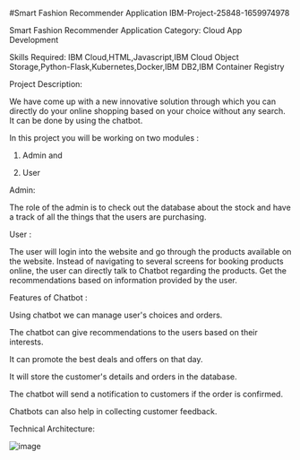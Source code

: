 
#Smart Fashion Recommender Application
IBM-Project-25848-1659974978

Smart Fashion Recommender Application
Category: Cloud App Development

Skills Required:
IBM Cloud,HTML,Javascript,IBM Cloud Object Storage,Python-Flask,Kubernetes,Docker,IBM DB2,IBM Container Registry

Project Description:

We have come up with a new innovative solution through which you can directly do your online shopping based on your choice without any search. It can be done by using the chatbot.



In this project you will be working on two modules :

1. Admin and

2. User



Admin:



The role of the admin is to check out the database about the stock and have a track of all the things that the users are purchasing.




User :



The user will login into the website and go through the products available on the website.  Instead of navigating to several screens for booking products online, the user can directly talk to Chatbot regarding the products.  Get the recommendations based on information provided by the user.



Features of Chatbot :



Using chatbot we can manage user's choices and orders.

The chatbot can give recommendations to the users based on their interests.

It can promote the best deals and offers on that day.

It will store the customer's details and orders in the database.

The chatbot will send a notification to customers if the order is confirmed.

Chatbots can also help in collecting customer feedback.



Technical Architecture:

![image](https://user-images.githubusercontent.com/88048226/200240308-60f83323-fad6-420c-b915-62f7ab71ab5c.png)
